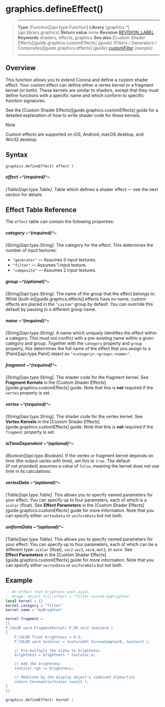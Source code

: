 
# graphics.defineEffect()

> --------------------- ------------------------------------------------------------------------------------------
> __Type__				[Function][api.type.Function]
> __Library__			[graphics.*][api.library.graphics]
> __Return value__		none
> __Revision__			[REVISION_LABEL](REVISION_URL)
> __Keywords__			shaders, effects, graphics
> __See also__			[Custom Shader Effects][guide.graphics.customEffects] _(guide)_
>						[Filters / Generators / Composites][guide.graphics.effects] _(guide)_
>						[customFilter](https://github.com/coronalabs/sample-customFilter) _(sample)_
> --------------------- ------------------------------------------------------------------------------------------

## Overview

This function allows you to extend Corona and define a custom shader effect. Your custom effect can define either a vertex kernel or a fragment kernel (or&nbsp;both). These kernels are similar to shaders, except that they must define functions with a specific name and which conform to specific function signatures. 

See the [Custom Shader Effects][guide.graphics.customEffects] guide for a detailed explanation of how to write shader code for these kernels.

<div class="guide-notebox-imp">
<div class="notebox-title-imp">Note</div>

Custom effects are supported on iOS, Android, macOS&nbsp;desktop, and Win32&nbsp;desktop.

</div>


## Syntax

	graphics.defineEffect( effect )

##### effect ~^(required)^~
_[Table][api.type.Table]._ Table which defines a shader effect &mdash; see the next section for details.


## Effect Table Reference

The `effect` table can contain the following properties:

##### category ~^(required)^~
_[String][api.type.String]._ The category for the effect. This determines the number of input textures:

* `"generator"` &mdash; Assumes 0 input textures.
* `"filter"` &mdash; Assumes 1 input texture.
* `"composite"` &mdash; Assumes 2 input textures.

##### group ~^(optional)^~
_[String][api.type.String]._ The name of the group that the effect belongs to. While [built-in][guide.graphics.effects] effects have no name, custom effects are placed in the `"custom"` group by default. You can override this default by passing in a different group name.

##### name ~^(required)^~
_[String][api.type.String]._ A name which uniquely identifies the effect within a category. This must not conflict with a <nobr>pre-existing</nobr> name within a given category and group. Together with the `category` property and `group` property, this determines the full name of the effect that you assign to a [Paint][api.type.Paint] object as <nobr>`"<category>.<group>.<name>"`</nobr>.

##### fragment ~^(required)^~
_[String][api.type.String]._ The shader code for the fragment kernel. See __Fragment&nbsp;Kernels__ in the [Custom Shader Effects][guide.graphics.customEffects] guide. Note that this is __not__ required if the `vertex` property is set.

##### vertex ~^(required)^~
_[String][api.type.String]._ The shader code for the vertex kernel. See __Vertex&nbsp;Kernels__ in the [Custom Shader Effects][guide.graphics.customEffects] guide. Note that this is __not__ required if the `fragment` property is set.

##### isTimeDependent ~^(optional)^~
_[Boolean][api.type.Boolean]._ If the vertex or fragment kernel depends on time (the&nbsp;output varies with&nbsp;time), set this to `true`. The default <nobr>(if not provided)</nobr> assumes a value of `false`, meaning the kernel does not use time in its calculations.

##### vertexData ~^(optional)^~
_[Table][api.type.Table]._ This allows you to specify named parameters for your effect. You can specify up to four parameters, each of which is a `scalar` (float). See __Effect&nbsp;Parameters__ in the [Custom Shader Effects][guide.graphics.customEffects] guide for more information. Note that you can specify either `vertexData` or `uniformData` but not both.

##### uniformData ~^(optional)^~
_[Table][api.type.Table]._ This allows you to specify named parameters for your effect. You can specify up to four parameters, each of which can be a different type: `scalar` (float), `vec2` `vec3`, `vec4`, `mat3`, or `mat4`. See __Effect&nbsp;Parameters__ in the [Custom Shader Effects][guide.graphics.customEffects] guide for more information. Note that you can specify either `vertexData` or `uniformData` but not both.


## Example

`````lua
-- An effect that brightens each pixel
-- Usage: object.fill.effect = "filter.custom.myBrighten"
local kernel = {}
kernel.category = "filter"
kernel.name = "myBrighten"

kernel.fragment =
[[
P_COLOR vec4 FragmentKernel( P_UV vec2 texCoord )
{
	P_COLOR float brightness = 0.5;
	P_COLOR vec4 texColor = texture2D( CoronaSampler0, texCoord );

	// Pre-multiply the alpha to brightness
	brightness = brightness * texColor.a;

	// Add the brightness
	texColor.rgb += brightness;

	// Modulate by the display object's combined alpha/tint
	return CoronaColorScale( result );
}
]]

graphics.defineEffect( kernel )
`````
